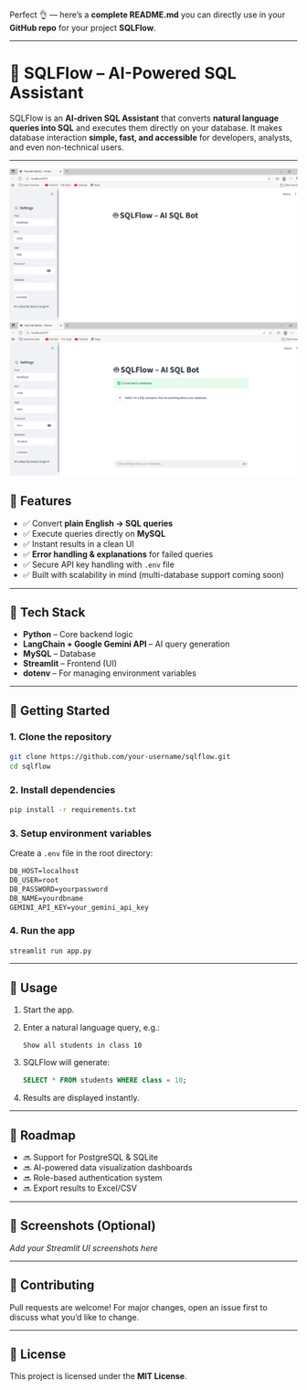 Perfect 👌 — here’s a **complete README.md** you can directly use in your **GitHub repo** for your project **SQLFlow**.

---

# 🚀 SQLFlow – AI-Powered SQL Assistant

SQLFlow is an **AI-driven SQL Assistant** that converts **natural language queries into SQL** and executes them directly on your database. It makes database interaction **simple, fast, and accessible** for developers, analysts, and even non-technical users.

---
![alt text](https://github.com/NITESHBAGHEL2004/SQLFlow-AI-SQL-Bot/blob/7e649bef68f02f080d767a86f4fc389a07509097/Screenshot%202025-09-02%20174842.png)
![alt text](https://github.com/NITESHBAGHEL2004/SQLFlow-AI-SQL-Bot/blob/7e649bef68f02f080d767a86f4fc389a07509097/Screenshot%202025-09-02%20174858.png)



## 🔹 Features

* ✅ Convert **plain English → SQL queries**
* ✅ Execute queries directly on **MySQL**
* ✅ Instant results in a clean UI
* ✅ **Error handling & explanations** for failed queries
* ✅ Secure API key handling with `.env` file
* ✅ Built with scalability in mind (multi-database support coming soon)

---

## 🔹 Tech Stack

* **Python** – Core backend logic
* **LangChain + Google Gemini API** – AI query generation
* **MySQL** – Database
* **Streamlit** – Frontend (UI)
* **dotenv** – For managing environment variables

---

## 🔹 Getting Started

### 1. Clone the repository

```bash
git clone https://github.com/your-username/sqlflow.git
cd sqlflow
```

### 2. Install dependencies

```bash
pip install -r requirements.txt
```

### 3. Setup environment variables

Create a `.env` file in the root directory:

```env
DB_HOST=localhost
DB_USER=root
DB_PASSWORD=yourpassword
DB_NAME=yourdbname
GEMINI_API_KEY=your_gemini_api_key
```

### 4. Run the app

```bash
streamlit run app.py
```

---

## 🔹 Usage

1. Start the app.
2. Enter a natural language query, e.g.:

   ```
   Show all students in class 10
   ```
3. SQLFlow will generate:

   ```sql
   SELECT * FROM students WHERE class = 10;
   ```
4. Results are displayed instantly.

---

## 🔹 Roadmap

* 🔜 Support for PostgreSQL & SQLite
* 🔜 AI-powered data visualization dashboards
* 🔜 Role-based authentication system
* 🔜 Export results to Excel/CSV

---

## 🔹 Screenshots (Optional)

*Add your Streamlit UI screenshots here*

---

## 🔹 Contributing

Pull requests are welcome! For major changes, open an issue first to discuss what you’d like to change.

---

## 🔹 License

This project is licensed under the **MIT License**.
